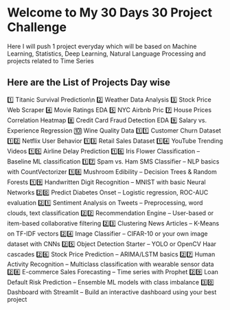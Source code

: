 # Welcome to My 30 Days 30 Project Challenge
Here I will push 1 project everyday which will be based on Machine Learning, Statistics, Deep Learning, Natural Language Processing and projects related to Time Series

## Here are the List of Projects Day wise

1️⃣ Titanic Survival Prediction\n
2️⃣ Weather Data Analysis
3️⃣ Stock Price Web Scraper
4️⃣ Movie Ratings EDA
5️⃣ NYC Airbnb Pric
7️⃣ House Prices Correlation Heatmap 
8️⃣ Credit Card Fraud Detection EDA
9️⃣ Salary vs. Experience Regression
🔟 Wine Quality Data
1️⃣1️⃣ Customer Churn Dataset
1️⃣2️⃣ Netflix User Behavior 
1️⃣3️⃣ Retail Sales Dataset
1️⃣4️⃣ YouTube Trending Videos 
1️⃣5️⃣ Airline Delay Prediction
1️⃣6️⃣ Iris Flower Classification – Baseline ML classification
1️⃣7️⃣ Spam vs. Ham SMS Classifier – NLP basics with CountVectorizer
1️⃣8️⃣ Mushroom Edibility – Decision Trees & Random Forests
1️⃣9️⃣ Handwritten Digit Recognition – MNIST with basic Neural Networks
2️⃣0️⃣ Predict Diabetes Onset – Logistic regression, ROC-AUC evaluation
2️⃣1️⃣ Sentiment Analysis on Tweets – Preprocessing, word clouds, text classification
2️⃣2️⃣ Recommendation Engine – User-based or item-based collaborative filtering
2️⃣3️⃣ Clustering News Articles – K-Means on TF-IDF vectors
2️⃣4️⃣ Image Classifier – CIFAR-10 or your own image dataset with CNNs
2️⃣5️⃣ Object Detection Starter – YOLO or OpenCV Haar cascades
2️⃣6️⃣ Stock Price Prediction – ARIMA/LSTM basics
2️⃣7️⃣ Human Activity Recognition – Multiclass classification with wearable sensor data
2️⃣8️⃣ E-commerce Sales Forecasting – Time series with Prophet
2️⃣9️⃣ Loan Default Risk Prediction – Ensemble ML models with class imbalance
3️⃣0️⃣ Dashboard with Streamlit – Build an interactive dashboard using your best project


